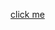 [click me](https://0xc0de6502.github.io/electroniq/?dfs&disk0=https://raw.githubusercontent.com/rasto68/electron-sound-test/main/soundtest.ssd&cmd=CHAIN"SOUNDS")
